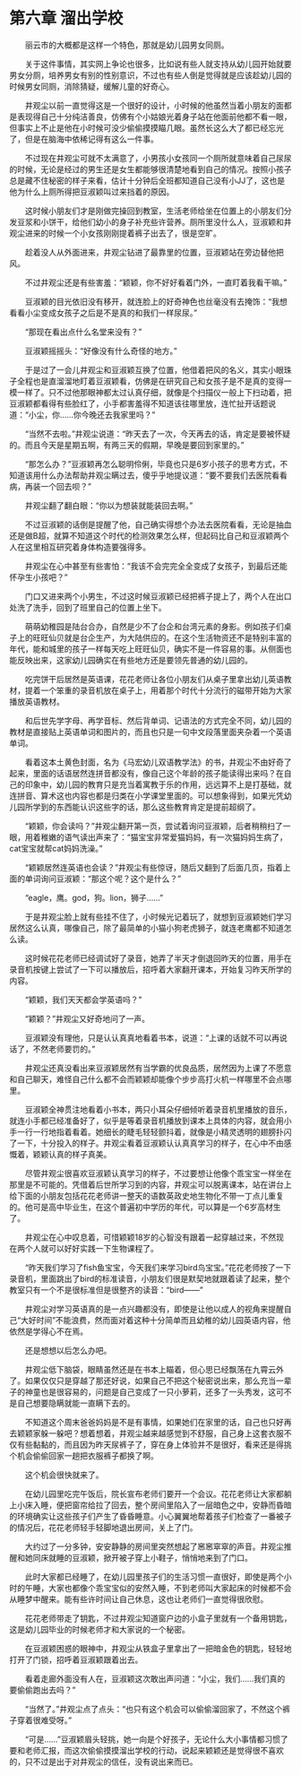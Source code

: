 # 第六章 溜出学校

  
　　丽云市的大概都是这样一个特色，那就是幼儿园男女同厕。

　　关于这件事情，其实网上争论也很多，比如说有些人就支持从幼儿园开始就要男女分厕，培养男女有别的性别意识，不过也有些人倒是觉得就是应该趁幼儿园的时候男女同厕，消除猜疑，缓解儿童的好奇心。

　　井观尘以前一直觉得这是一个很好的设计，小时候的他虽然当着小朋友的面都是表现得自己十分纯洁善良，仿佛有个小姑娘光着身子站在他面前他都不看一眼，但事实上不止是他在小时候可没少偷偷摸摸瞄几眼。虽然长这么大了都已经忘光了，但是在脑海中依稀记得有这么一件事。

　　不过现在井观尘可就不太满意了，小男孩小女孩同一个厕所就意味着自己尿尿的时候，无论是经过的男生还是女生都能够很清楚地看到自己的情况。按照小孩子总是藏不住秘密的样子来看，估计十分钟后全班都知道自己没有小JJ了，这也是他为什么上厕所得把豆淑颖叫过来挡着的原因。

　　这时候小朋友们才是刚做完操回到教室，生活老师给坐在位置上的小朋友们分发豆浆和小饼干，给他们幼小的身子补充些许营养。厕所里没什么人，豆淑颖和井观尘进来的时候一个小女孩刚刚提着裤子出去了，很是空旷。

　　趁着没人从外面进来，井观尘钻进了最靠里的位置，豆淑颖站在旁边替他把风。

　　不过井观尘还是有些害羞：“颖颖，你不好好看着门外，一直盯着我看干嘛。”

　　豆淑颖的目光依旧没有移开，就连脸上的好奇神色也丝毫没有去掩饰：“我想看看小尘变成女孩子之后是不是真的和我们一样尿尿。”

　　“那现在看出点什么名堂来没有？”

　　豆淑颖摇摇头：“好像没有什么奇怪的地方。”

　　于是过了一会儿井观尘和豆淑颖互换了位置，他借着把风的名义，其实小眼珠子全程也是直溜溜地盯着豆淑颖看，仿佛是在研究自己和女孩子是不是真的变得一模一样了。只不过他那眼神都太过认真仔细，就像是个扫描仪一般上下扫动着，把豆淑颖都看得有些脸红了，小手都害羞得不知道该往哪里放，连忙扯开话题说道：“小尘，你……你今晚还去我家里吗？”

　　“当然不去啦。”井观尘说道：“昨天去了一次，今天再去的话，肯定是要被怀疑的。而且今天是星期五啊，有两三天的假期，早晚是要回到家里的。”

　　“那怎么办？”豆淑颖再怎么聪明伶俐，毕竟也只是6岁小孩子的思考方式，不知道该用什么办法帮助井观尘瞒过去，傻乎乎地提议道：“要不要我们去医院看看病，再装一个回去呗？”

　　井观尘翻了翻白眼：“你以为想装就能装回去啊。”

　　不过豆淑颖的话倒是提醒了他，自己确实得想个办法去医院看看，无论是抽血还是做B超，就算不知道这个时代的检测效果怎么样，但起码比自己和豆淑颖两个人在这里相互研究着身体构造要强得多。

　　井观尘在心中甚至有些害怕：“我该不会完完全全变成了女孩子，到最后还能怀孕生小孩吧？”

　　门口又进来两个小男生，不过这时候豆淑颖已经把裤子提上了，两个人在出口处洗了洗手，回到了班里自己的位置上坐下。

　　萌萌幼稚园是陆台合办，自然是少不了台企和台湾元素的身影。例如孩子们桌子上的旺旺仙贝就是台企生产，为大陆供应的。在这个生活物资还不是特别丰富的年代，能和城里的孩子一样每天吃上旺旺仙贝，确实不是一件容易的事。从侧面也能反映出来，这家幼儿园确实在有些地方还是要领先普通的幼儿园的。

　　吃完饼干后居然是英语课，花花老师让各位小朋友们从桌子里拿出幼儿英语教材，提着一个笨重的录音机放在桌子上，用着那个时代十分流行的磁带开始为大家播放英语教材。

　　和后世先学字母、再学音标、然后背单词、记语法的方式完全不同，幼儿园的教材是直接贴上英语单词和图片的，而且也只是一句中文段落里面夹杂着一个英语单词。

　　看着这本土黄色封面，名为《马宏幼儿双语教学法》的书，井观尘不由好奇了起来，里面的话语居然连拼音都没有，像自己这个年龄的孩子能读得出来吗？在自己的印象中，幼儿园的教育只是充当着寓教于乐的作用，远远算不上是打基础，就连拼音、算术这也内容也都是归类在小学课堂里面的。可以想象得到，如果光凭幼儿园所学到的东西能认识这些字的话，那么这些教育肯定是提前超纲了。

　　“颖颖，你会读吗？”井观尘翻开第一页，尝试着询问豆淑颖，后者稍稍扫了一眼，用着稚嫩的语气读出声来了：“猫宝宝非常爱猫妈妈，有一次猫妈妈生病了，cat宝宝就帮cat妈妈洗澡。”

　　“颖颖居然连英语也会读？”井观尘有些惊讶，随后又翻到了后面几页，指着上面的单词询问豆淑颖：“那这个呢？这个是什么？”

　　“eagle，鹰。god，狗。lion，狮子……”

　　于是井观尘脸上就有些挂不住了，小时候光记着玩了，就想到豆淑颖她们学习居然这么认真，哪像自己，除了最简单的小猫小狗老虎狮子，就连老鹰都不知道怎么读。

　　这时候花花老师已经调试好了录音，她弄了半天才倒退回昨天的位置，用手在录音机按键上尝试了一下可以播放后，招呼着大家翻开课本，开始复习昨天所学的内容。

　　“颖颖，我们天天都会学英语吗？”

　　“颖颖？”井观尘又好奇地问了一声。

　　豆淑颖没有理他，只是认认真真地看着书本，说道：“上课的话就不可以再说话了，不然老师要罚的。”

　　井观尘还真没看出来豆淑颖居然有当学霸的优良品质，居然因为上课了不愿意和自己聊天，难怪自己什么都不会而颖颖却能像个步步高打火机一样哪里不会点哪里。

　　豆淑颖全神贯注地看着小书本，两只小耳朵仔细倾听着录音机里播放的音乐，就连小手都已经准备好了，似乎是等着录音机播放到课本上具体的内容，就会用小手一行一行地指着看着。她细长的睫毛轻轻颤抖着，就像是小精灵透明的翅膀扑闪了一下，十分投入的样子。井观尘看着豆淑颖认认真真学习的样子，在心中不由感慨着，颖颖认真的样子真美。

　　尽管井观尘很喜欢豆淑颖认真学习的样子，不过要想让他像个乖宝宝一样坐在那里是不可能的。凭借着后世所学习到的内容，井观尘可以脱离课本，站在讲台上给下面的小朋友包括花花老师讲一整天的语数英政史地生物化不带一丁点儿重复的。他可是高中毕业生，在这个普遍初中学历的年代，可以算是一个6岁高材生了。

　　井观尘在心中叹息着，可惜颖颖18岁的心智没有跟着一起穿越过来，不然现在两个人就可以好好实践一下生物课程了。

　　“昨天我们学习了fish鱼宝宝，今天我们来学习bird鸟宝宝。”花花老师按了一下录音机，里面跳出了bird的标准读音，小朋友们很是默契地就跟着读了起来，整个教室只有一个不是很标准但是很整齐的读音：“bird——”

　　井观尘对学习英语真的是一点兴趣都没有，即使是让他以成人的视角来提醒自己“大好时间”不能浪费，然而面对着这种十分简单而且幼稚的幼儿园英语内容，他依然是学得心不在焉。

　　还是想想以后怎么办吧。

　　井观尘低下脑袋，眼睛虽然还是在书本上瞄着，但心思已经飘荡在九霄云外了。如果仅仅只是穿越了那还好说，如果自己不把这个秘密说出来，那么充当一辈子的神童也是很容易的，问题是自己变成了一只小萝莉，还多了一头秀发，这可不是自己想要隐瞒就能一直瞒下去的。

　　不知道这个周末爸爸妈妈是不是有事情，如果她们在家里的话，自己也只好再去颖颖家躲一躲吧？想着想着，井观尘越来越感觉到不舒服，自己身上这套衣服不仅有些黏黏的，而且因为昨天尿裤子了，穿在身上体验并不是很好，看来还是得挑个机会偷偷回家一趟把衣服裤子都换了啊。

　　这个机会很快就来了。

　　在幼儿园里吃完午饭后，院长宣布老师们要开一个会议。花花老师让大家都躺上小床入睡，便把窗帘给拉了回去，整个房间里陷入了一层暗色之中，安静而昏暗的环境确实让这些孩子们产生了昏昏睡意。小心翼翼地帮着孩子们检查了一番被子的情况后，花花老师轻手轻脚地退出房间，关上了门。

　　大约过了一分多钟，安安静静的房间里突然想起了窸窸窣窣的声音。井观尘推醒和她同床就睡的豆淑颖，掀开被子穿上小鞋子，悄悄地来到了门口。

　　此时大家都已经睡了，在幼儿园里孩子们的生活习惯一直很好，即使是两个小时的午睡，大家也都像个乖宝宝似的安然入睡，不到老师叫大家起床的时候都不会从睡梦中醒来。能有些许时间让自己休息，这也让老师们一直觉得很欣慰。

　　花花老师带走了钥匙，不过井观尘知道窗户边的小盒子里就有一个备用钥匙，这是幼儿园毕业的时候老师才和大家说的一个秘密。

　　在豆淑颖困惑的眼神中，井观尘从铁盒子里拿出了一把暗金色的钥匙，轻轻地打开了门锁，招呼着豆淑颖跟着出去。

　　看着走廊外面没有人在，豆淑颖这次敢出声问道：“小尘，我们……我们真的要偷偷跑出去吗？”

　　“当然了。”井观尘点了点头：“也只有这个机会可以偷偷溜回家了，不然这个裤子穿着很难受呀。”

　　“可是……”豆淑颖眉头轻挑，她一向是个好孩子，无论什么大小事情都习惯了要和老师汇报，而这次偷偷摸摸溜出学校的行动，说起来颖颖还是觉得很不喜欢的，只不过是出于对井观尘的信任，没有说出来而已。

